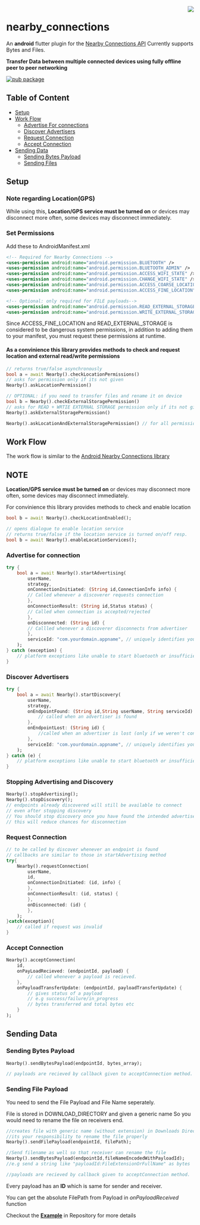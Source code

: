 <img src="https://developers.google.com/nearby/images/nearby_logo.svg" align="right">

# nearby_connections

An **android** flutter plugin for the [Nearby Connections API](https://developers.google.com/nearby/connections/overview)
Currently supports Bytes and Files.

**Transfer Data between multiple connected devices using fully offline peer to peer networking**

[![pub package](https://img.shields.io/pub/v/nearby_connections.svg)](https://pub.dartlang.org/packages/nearby_connections)

## Table of Content
* [Setup](#setup)
* [Work Flow](#work-flow)
    * [Advertise For connections](#advertise-for-connection)
    * [Discover Advertisers](#discover-advertisers)
    * [Request Connection](#request-connection)
    * [Accept Connection](#accept-connection)
* [Sending Data](#sending-data)
    * [Sending Bytes Payload](#sending-bytes-payload)
    * [Sending Files](#sending-file-payload)

## Setup

### Note regarding Location(GPS)
While using this,
**Location/GPS service must be turned on** or devices may disconnect
more often, some devices may disconnect immediately.

### Set Permissions
Add these to AndroidManifest.xml
```xml
<!-- Required for Nearby Connections -->
<uses-permission android:name="android.permission.BLUETOOTH" />
<uses-permission android:name="android.permission.BLUETOOTH_ADMIN" />
<uses-permission android:name="android.permission.ACCESS_WIFI_STATE" />
<uses-permission android:name="android.permission.CHANGE_WIFI_STATE" />
<uses-permission android:name="android.permission.ACCESS_COARSE_LOCATION" />
<uses-permission android:name="android.permission.ACCESS_FINE_LOCATION" />

<!-- Optional: only required for FILE payloads-->
<uses-permission android:name="android.permission.READ_EXTERNAL_STORAGE"/>
<uses-permission android:name="android.permission.WRITE_EXTERNAL_STORAGE"/>
```
Since ACCESS_FINE_LOCATION and READ_EXTERNAL_STORAGE is considered to be dangerous system permissions, in addition to adding them to your manifest, you must request these permissions at runtime.

#### As a **convinience** this library provides methods to check and request location and external read/write permissions
```dart
// returns true/false asynchronously 
bool a = await Nearby().checkLocationPermissions()
// asks for permission only if its not given
Nearby().askLocationPermission()

// OPTIONAL: if you need to transfer files and rename it on device
bool b = Nearby().checkExternalStoragePermission()
// asks for READ + WRTIE EXTERNAL STORAGE permission only if its not given
Nearby().askExternalStoragePermission() 

Nearby().askLocationAndExternalStoragePermission() // for all permissions in one go..
```

## Work Flow

The work flow is similar to the [Android Nearby Connections library](https://developers.google.com/nearby/connections/overview)

## NOTE

**Location/GPS service must be turned on** or devices may disconnect
more often, some devices may disconnect immediately.

For convinience this library provides methods to check and enable location
```dart
bool b = await Nearby().checkLocationEnabled();

// opens dialogue to enable location service
// returns true/false if the location service is turned on/off resp.
bool b = await Nearby().enableLocationServices();
``` 
### Advertise for connection
```dart
try {
    bool a = await Nearby().startAdvertising(
        userName,
        strategy,
        onConnectionInitiated: (String id,ConnectionInfo info) {
        // Called whenever a discoverer requests connection 
        },
        onConnectionResult: (String id,Status status) {
        // Called when connection is accepted/rejected
        },
        onDisconnected: (String id) {
        // Callled whenever a discoverer disconnects from advertiser
        },
        serviceId: "com.yourdomain.appname", // uniquely identifies your app
    );
} catch (exception) {
    // platform exceptions like unable to start bluetooth or insufficient permissions 
}
```
### Discover Advertisers
```dart
try {
    bool a = await Nearby().startDiscovery(
        userName,
        strategy,
        onEndpointFound: (String id,String userName, String serviceId) {
            // called when an advertiser is found
        },
        onEndpointLost: (String id) {
            //called when an advertiser is lost (only if we weren't connected to it )
        },
        serviceId: "com.yourdomain.appname", // uniquely identifies your app
    );
} catch (e) {
    // platform exceptions like unable to start bluetooth or insufficient permissions
}
```
### Stopping Advertising and Discovery
```dart
Nearby().stopAdvertising();
Nearby().stopDiscovery();
// endpoints already discovered will still be available to connect
// even after stopping discovery
// You should stop discovery once you have found the intended advertiser
// this will reduce chances for disconnection
```
### Request Connection
```dart
// to be called by discover whenever an endpoint is found
// callbacks are similar to those in startAdvertising method
try{ 
    Nearby().requestConnection(
        userName,
        id,
        onConnectionInitiated: (id, info) {
        },
        onConnectionResult: (id, status) {
        },
        onDisconnected: (id) {
        },
    );
}catch(exception){
    // called if request was invalid
}
```
### Accept Connection
```dart
Nearby().acceptConnection(
    id,
    onPayLoadRecieved: (endpointId, payload) {
        // called whenever a payload is recieved.
    },
    onPayloadTransferUpdate: (endpointId, payloadTransferUpdate) {
        // gives status of a payload
        // e.g success/failure/in_progress
        // bytes transferred and total bytes etc
    }
);
```
## Sending Data
### Sending Bytes Payload

```dart
Nearby().sendBytesPayload(endpointId, bytes_array);

// payloads are recieved by callback given to acceptConnection method.
```
### Sending File Payload
You need to send the File Payload and File Name seperately.

File is stored in DOWNLOAD_DIRECTORY and given a generic name
So you would need to rename the file on receivers end.

```dart
//creates file with generic name (without extension) in Downloads Directory
//its your responsibility to rename the file properly
Nearby().sendFilePayload(endpointId, filePath);

//Send filename as well so that receiver can rename the file
Nearby().sendBytesPayload(endpointId,fileNameEncodedWithPayloadId);
//e.g send a string like "payloadId:FileExtensionOrFullName" as bytes

//payloads are recieved by callback given to acceptConnection method.
```
Every payload has an **ID** which is same for sender and receiver.

You can get the absolute FilePath from Payload in *onPayloadReceived* function

Checkout the [**Example**](https://github.com/mannprerak2/nearby_connections/tree/master/example) in Repository for more details




